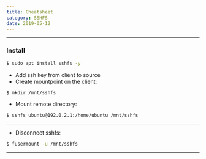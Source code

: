 ```yaml
---
title: Cheatsheet
category: SSHFS
date: 2019-05-12
---
```


-----

### Install
```bash
$ sudo apt install sshfs -y
```

* Add ssh key from client to source
* Create mountpoint on the client:
```bash
$ mkdir /mnt/sshfs
```

* Mount remote directory:
```bash
$ sshfs ubuntu@192.0.2.1:/home/ubuntu /mnt/sshfs
```

-----

* Disconnect sshfs:
```bash
$ fusermount -u /mnt/sshfs
```

-----
